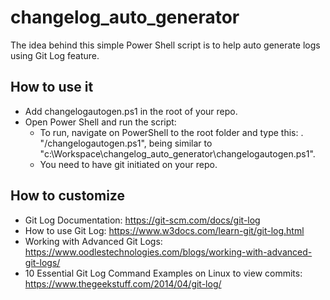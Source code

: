 # changelog_auto_generator

The idea behind this simple Power Shell script is to help auto generate logs using Git Log feature.

## How to use it

* Add changelogautogen.ps1 in the root of your repo.
* Open Power Shell and run the script:
    * To run, navigate on PowerShell to the root folder and type this: . "<full-path>/changelogautogen.ps1", being <full-path> similar to "c:\Workspace\changelog_auto_generator\changelogautogen.ps1".
    * You need to have git initiated on your repo.

## How to customize

* Git Log Documentation: https://git-scm.com/docs/git-log
* How to use Git Log: https://www.w3docs.com/learn-git/git-log.html
* Working with Advanced Git Logs: https://www.oodlestechnologies.com/blogs/working-with-advanced-git-logs/
* 10 Essential Git Log Command Examples on Linux to view commits: https://www.thegeekstuff.com/2014/04/git-log/